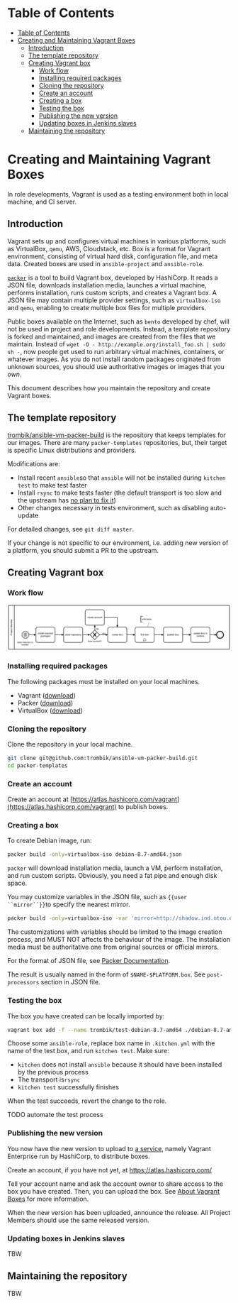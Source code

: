 Table of Contents
=================

  * [Table of Contents](#table-of-contents)
  * [Creating and Maintaining Vagrant Boxes](#creating-and-maintaining-vagrant-boxes)
    * [Introduction](#introduction)
    * [The template repository](#the-template-repository)
    * [Creating Vagrant box](#creating-vagrant-box)
      * [Work flow](#work-flow)
      * [Installing required packages](#installing-required-packages)
      * [Cloning the repository](#cloning-the-repository)
      * [Create an account](#create-an-account)
      * [Creating a box](#creating-a-box)
      * [Testing the box](#testing-the-box)
      * [Publishing the new version](#publishing-the-new-version)
      * [Updating boxes in Jenkins slaves](#updating-boxes-in-jenkins-slaves)
    * [Maintaining the repository](#maintaining-the-repository)

# Creating and Maintaining Vagrant Boxes

In role developments, Vagrant is used as a testing environment both in local
machine, and CI server.

## Introduction

Vagrant sets up and configures virtual machines in various platforms, such as
VirtualBox, `qemu`, AWS, Cloudstack, etc. Box is a format for Vagrant
environment, consisting of virtual hard disk, configuration file, and meta
data. Created boxes are used in `ansible-project` and `ansible-role`.

[`packer`](https://www.packer.io/) is a tool to build Vagrant box, developed by
HashiCorp. It reads a JSON file, downloads installation media, launches a
virtual machine, performs installation, runs custom scripts, and creates a
Vagrant box.  A JSON file may contain multiple provider settings, such as
`virtualbox-iso` and `qemu`, enabling to create multiple box files for multiple
providers.

Public boxes available on the Internet, such as `bento` developed by chef, will
not be used in project and role developments. Instead, a template repository is
forked and maintained, and images are created from the files that we maintain.
Instead of `wget -O - http://example.org/install_foo.sh | sudo sh -`, now
people get used to run arbitrary virtual machines, containers, or whatever
images. As you do not install random packages originated from unknown sources,
you should use authoritative images or images that you _own_.

This document describes how you maintain the repository and create Vagrant
boxes.

## The template repository

[trombik/ansible-vm-packer-build](https://github.com/trombik/ansible-vm-packer-build)
is the repository that keeps templates for our images.  There are many
`packer-templates` repositories, but, their target is specific Linux
distributions and providers.

Modifications are:

* Install recent `ansible`so that `ansible` will not be installed during
  `kitchen test` to make test faster
* Install `rsync` to make tests faster (the default transport is too slow and
  the upstream has [no plan to fix it](https://github.com/test-kitchen/test-kitchen/pull/845#issuecomment-171524829))
* Other changes necessary in tests environment, such as disabling auto-update

For detailed changes, see `git diff master`.

If your change is not specific to our environment, i.e. adding new version of a
platform, you should submit a PR to the upstream.

## Creating Vagrant box

### Work flow

![Work flow](creating_vagrant_box.png)

### Installing required packages

The following packages must be installed on your local machines.

* Vagrant ([download](https://www.vagrantup.com/downloads.html))
* Packer ([download](https://www.packer.io/downloads.html))
* VirtualBox ([download](https://www.virtualbox.org/wiki/Downloads))

### Cloning the repository

Clone the repository in your local machine.

```sh
git clone git@github.com:trombik/ansible-vm-packer-build.git
cd packer-templates
```

### Create an account

Create an account at
[https://atlas.hashicorp.com/vagrant](https://atlas.hashicorp.com/vagrant) to
publish boxes.

### Creating a box

To create Debian image, run:

```sh
packer build -only=virtualbox-iso debian-8.7-amd64.json
```

`packer` will download installation media, launch a VM, perform installation,
and run custom scripts. Obviously, you need a fat pipe and enough disk space.

You may customize variables in the JSON file, such as `{{user ``mirror``}}`to
specify the nearest mirror.

```sh
packer build -only=virtualbox-iso -var 'mirror=http://shadow.ind.ntou.edu.tw/debian-cd/' debian-8.7-amd64.json
```

The customizations with variables should be limited to the image creation
process, and MUST NOT affects the behaviour of the image. The installation
media must be authoritative one from original sources or official mirrors.

For the format of JSON file, see [Packer Documentation](https://www.packer.io/docs/).

The result is usually named in the form of `$NAME-$PLATFORM.box`. See
`post-processors` section in JSON file.

### Testing the box

The box you have created can be locally imported by:

```sh
vagrant box add -f --name trombik/test-debian-8.7-amd64 ./debian-8.7-amd64-virtualbox.box
```

Choose some `ansible-role`, replace box name in `.kitchen.yml` with
the name of the test box, and run `kitchen test`. Make sure:

* `kitchen` does not install `ansible` because it should have been installed by the previous process
* The transport is`rsync`
* `kitchen test` successfully finishes

When the test succeeds, revert the change to the role.

TODO automate the test process

### Publishing the new version

You now have the new version to upload to [a service](https://atlas.hashicorp.com/vagrant),
namely Vagrant Enterprise run by HashiCorp, to distribute boxes.

Create an account, if you have not yet, at https://atlas.hashicorp.com/

Tell your account name and ask the account owner to share access to the box you
have created. Then, you can upload the box. See [About Vagrant Boxes](https://atlas.hashicorp.com/help/vagrant/boxes)
for more information.

When the new version has been uploaded, announce the release. All Project
Members should use the same released version.

### Updating boxes in Jenkins slaves

TBW

## Maintaining the repository

TBW
